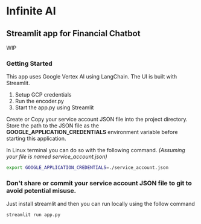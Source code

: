 # Infinite AI

## Streamlit app for Financial Chatbot

WIP

### Getting Started

This app uses Google Vertex AI using LangChain. The UI is built with Streamlit. 

1. Setup GCP credentials
2. Run the encoder.py
3. Start the app.py using Streamlit

Create or Copy your service account JSON file into the project directory.
Store the path to the JSON file as the  **GOOGLE_APPLICATION_CREDENTIALS** environment variable before starting this application.

In Linux terminal you can do so with the following command. *(Assuming your file is named service_account.json)*
```bash
export GOOGLE_APPLICATION_CREDENTIALS=./service_account.json
```

### Don't share or commit your service account JSON file to git to avoid potential misuse.

Just install streamlit and then you can run locally using the follow command
```bash
streamlit run app.py
```
